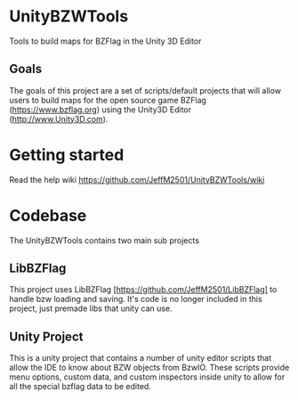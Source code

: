 # UnityBZWTools
Tools to build maps for BZFlag in the Unity 3D Editor

## Goals
The goals of this project are a set of scripts/default projects that will allow
users to build maps for the open source game BZFlag (https://www.bzflag.org)
using the Unity3D Editor (http://www.Unity3D.com).

# Getting started
Read the help wiki
https://github.com/JeffM2501/UnityBZWTools/wiki

# Codebase
The UnityBZWTools contains two main sub projects

## LibBZFlag
This project uses LibBZFlag [https://github.com/JeffM2501/LibBZFlag] to handle bzw loading and saving. It's code is no longer included in this project, just premade libs that unity can use.

## Unity Project
This is a unity project that contains a number of unity editor scripts that allow the IDE to know about BZW objects from BzwIO. These scripts provide menu options, custom data, and custom inspectors inside unity to allow for all the special bzflag data to be edited.


